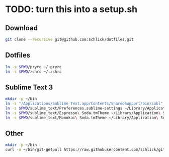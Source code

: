 # TODO: turn this into a setup.sh

## Download

```zsh
git clone --recursive git@github.com:schlick/dotfiles.git
```

## Dotfiles

```zsh
ln -s $PWD/pryrc ~/.pryrc
ln -s $PWD/zshrc ~/.zshrc
```

## Sublime Text 3

```zsh
mkdir -p ~/bin
ln -s "/Applications/Sublime Text.app/Contents/SharedSupport/bin/subl" ~/bin/subl
ln -s $PWD/sublime_text/Preferences.sublime-settings ~/Library/Application\ Support/Sublime\ Text\ 3/Packages/User
ln -s $PWD/sublime_text/Espresso\ Soda.tmTheme ~/Library/Application\ Support/Sublime\ Text\ 3/Packages/User
ln -s $PWD/sublime_text/Monokai\ Soda.tmTheme ~/Library/Application\ Support/Sublime\ Text\ 3/Packages/User
```

## Other

```zsh
mkdir -p ~/bin
curl -o ~/bin/git-getpull https://raw.githubusercontent.com/schlick/git-getpull/master/git-getpull && chmod +x ~/bin/git-getpull
```
